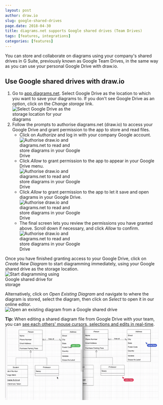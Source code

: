```yaml
---
layout: post
author: draw.io
slug: google-shared-drives
page.date: 2018-04-30
title: diagrams.net supports Google shared drives (Team Drives)
tags: [features, integrations]
categories: [features]
---
```


You can store and collaborate on diagrams using your company's shared drives in G Suite, previously known as Google Team Drives, in the same way as you can use your personal Google Drive with draw.io.

## Use Google shared drives with draw.io

1. Go to [app.diagrams.net](http://app.diagrams.net). Select Google Drive as the location to which you want to save your diagrams to. If you don't see Google Drive as an option, click on the _Change storage_ link.
<br /><img src="/assets/img/blog/storage-google-drive-1.png" style="width=100%;max-width:200px;height:auto;" alt="Select Google Drive as the storage location for your diagrams">
2. Follow the prompts to authorise diagrams.net (draw.io) to access your Google Drive and grant permission to the app to store and read files.
   - Click on _Authorize_ and log in with your company Google account.
   <br /><img src="/assets/img/blog/storage-google-drive-2.png" style="width=100%;max-width:200px;height:auto;" alt="Authorise draw.io and diagrams.net to read and store diagrams in your Google Drive">
   - Click _Allow_ to grant permission to the app to appear in your Google Drive menu.
   <br /><img src="/assets/img/blog/storage-google-drive-3.png" style="width=100%;max-width:200px;height:auto;" alt="Authorise draw.io and diagrams.net to read and store diagrams in your Google Drive">
   - Click _Allow_ to grant permission to the app to let it save and open diagrams in your Google Drive.
   <br /><img src="/assets/img/blog/storage-google-drive-4.png" style="width=100%;max-width:200px;height:auto;" alt="Authorise draw.io and diagrams.net to read and store diagrams in your Google Drive">
   - The final screen lets you review the permissions you have granted above. Scroll down if necessary, and click _Allow_ to confirm.
   <br /><img src="/assets/img/blog/storage-google-drive-5.png" style="width=100%;max-width:200px;height:auto;" alt="Authorise draw.io and diagrams.net to read and store diagrams in your Google Drive">

Once you have finished granting access to your Google Drive, click on _Create New Diagram_ to start diagramming immediately, using your Google shared drive as the storage location.
<br /><img src="/assets/img/blog/storage-google-drive.png" style="width=100%;max-width:200px;height:auto;" alt="Start diagramming using Google shared drive for storage">

Alternatively, click on _Open Existing Diagram_ and navigate to where the diagram is stored, select the diagram, then click on _Select_ to open it in our online editor.
<br /><img src="/assets/img/blog/open-diagram-google-drive.png" style="width=100%;max-width:400px;height:auto;" alt="Open an existing diagram from a Google shared drive">

**Tip:** When editing a shared diagram file from Google Drive with your team, you can [see each others' mouse cursors, selections and edits in real-time](/blog/concurrent-editing.html).
<br /><img src="/assets/img/blog/remote-cursors.gif" style="max-width:100%;height:auto;" alt="Share your mouse cursor with others who are editing the same diagram file stored in OneDrive or Google Drive">